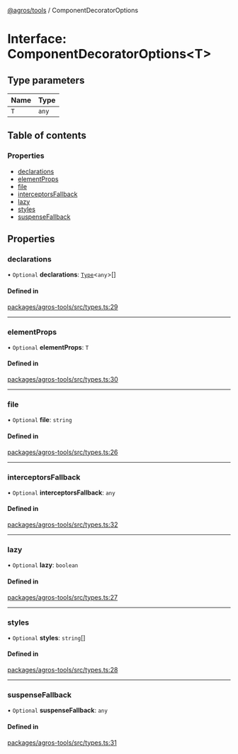 [@agros/tools](../index.md) / ComponentDecoratorOptions

# Interface: ComponentDecoratorOptions<T\>

## Type parameters

| Name | Type |
| :------ | :------ |
| `T` | `any` |

## Table of contents

### Properties

- [declarations](ComponentDecoratorOptions.md#declarations)
- [elementProps](ComponentDecoratorOptions.md#elementprops)
- [file](ComponentDecoratorOptions.md#file)
- [interceptorsFallback](ComponentDecoratorOptions.md#interceptorsfallback)
- [lazy](ComponentDecoratorOptions.md#lazy)
- [styles](ComponentDecoratorOptions.md#styles)
- [suspenseFallback](ComponentDecoratorOptions.md#suspensefallback)

## Properties

### <a id="declarations" name="declarations"></a> declarations

• `Optional` **declarations**: [`Type`](../index.md#type)<`any`\>[]

#### Defined in

[packages/agros-tools/src/types.ts:29](https://github.com/agrosjs/agros/blob/45f6140/packages/agros-tools/src/types.ts#L29)

___

### <a id="elementprops" name="elementprops"></a> elementProps

• `Optional` **elementProps**: `T`

#### Defined in

[packages/agros-tools/src/types.ts:30](https://github.com/agrosjs/agros/blob/45f6140/packages/agros-tools/src/types.ts#L30)

___

### <a id="file" name="file"></a> file

• `Optional` **file**: `string`

#### Defined in

[packages/agros-tools/src/types.ts:26](https://github.com/agrosjs/agros/blob/45f6140/packages/agros-tools/src/types.ts#L26)

___

### <a id="interceptorsfallback" name="interceptorsfallback"></a> interceptorsFallback

• `Optional` **interceptorsFallback**: `any`

#### Defined in

[packages/agros-tools/src/types.ts:32](https://github.com/agrosjs/agros/blob/45f6140/packages/agros-tools/src/types.ts#L32)

___

### <a id="lazy" name="lazy"></a> lazy

• `Optional` **lazy**: `boolean`

#### Defined in

[packages/agros-tools/src/types.ts:27](https://github.com/agrosjs/agros/blob/45f6140/packages/agros-tools/src/types.ts#L27)

___

### <a id="styles" name="styles"></a> styles

• `Optional` **styles**: `string`[]

#### Defined in

[packages/agros-tools/src/types.ts:28](https://github.com/agrosjs/agros/blob/45f6140/packages/agros-tools/src/types.ts#L28)

___

### <a id="suspensefallback" name="suspensefallback"></a> suspenseFallback

• `Optional` **suspenseFallback**: `any`

#### Defined in

[packages/agros-tools/src/types.ts:31](https://github.com/agrosjs/agros/blob/45f6140/packages/agros-tools/src/types.ts#L31)
